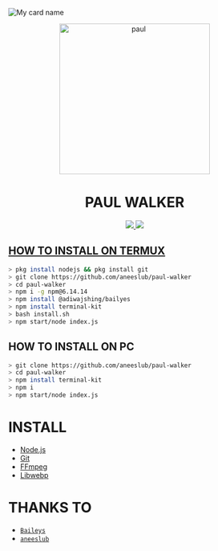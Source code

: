 </p>

![My card name](https://cardivo.vercel.app/api?name=PEPE-SIR&description=Hi,%20Welcome%20To%20My%20Profile%20❤&image=https://avatars.githubusercontent.com/u/90826638?v=4&s=10?v=4&backgroundColor=%23ecf0f1&instagram=_roshan_p_r&github=pepesir&twitter=&pattern=leaf&colorPattern=%23eaeaea)


<div align="center">
<img src="https://i.imgur.com/6nR8tPu.jpeg" alt="paul" width="300" />

# PAUL WALKER

>
>
>
</div>
<p align="center">
  <a href="https://instagram.com/synzx_nbx"><img src="https://img.shields.io/badge/Instagram-E4405F?style=for-the-badge&logo=instagram&logoColor=white"/> 
  <a href="https://wa.me/917356378949"><img src="https://img.shields.io/badge/WhatsApp-25D366?style=for-the-badge&logo=whatsapp&logoColor=white" />
</p>

## HOW TO INSTALL ON TERMUX
```bash
> pkg install nodejs && pkg install git
> git clone https://github.com/aneeslub/paul-walker
> cd paul-walker
> npm i -g npm@6.14.14
> npm install @adiwajshing/bailyes
> npm install terminal-kit
> bash install.sh
> npm start/node index.js
```
## HOW TO INSTALL ON PC
```bash
> git clone https://github.com/aneeslub/paul-walker
> cd paul-walker
> npm install terminal-kit
> npm i
> npm start/node index.js
```

# INSTALL
* [Node.js](https://nodejs.org/en/)
* [Git](https://github.com/aneeslub/paul-walker) 
* [FFmpeg](https://github.com/BtbN/FFmpeg-Builds/releases/download/autobuild-2020-12-08-13-03/ffmpeg-n4.3.1-26-gca55240b8c-win64-gpl-4.3.zip)
* [Libwebp](https://developers.google.com/speed/webp/download)

# THANKS TO
* [`Baileys`](https://github.com/adiwajshing/Baileys) 
* [`aneeslub`](https://github.com/aneeslub) 
  
  
